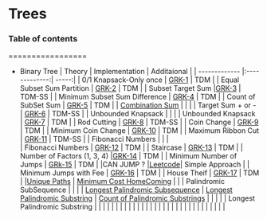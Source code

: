 # Trees
### Table of contents
=================
<!--ts-->
* Binary Tree
  | Theory         | Implementation          | Additaional |
  | ------------- |:-------------:| -----:|
  | 0/1 Knapsack-Only once | [GRK-1](https://www.educative.io/module/lesson/dynamic-programming-patterns/7AQm4v6r1y8)  | TDM  |
  | Equal Subset Sum Partition | [GRK-2](https://www.educative.io/module/lesson/dynamic-programming-patterns/m2jABRoqOqr)  | TDM  |
  | Subset Target Sum |[GRK-3](https://www.educative.io/module/lesson/dynamic-programming-patterns/N7O9KVPW8Bp)   | TDM-SS  |
  | Minimum Subset Sum Difference | [GRK-4](https://www.educative.io/module/lesson/dynamic-programming-patterns/N7RypYBK4y6)  | TDM  |
  | Count of SubSet Sum | [GRK-5](https://www.educative.io/module/lesson/dynamic-programming-patterns/JY88GypAPDD)  | TDM |
  | [Combination Sum](https://leetcode.com/problems/combination-sum/discuss/1986745/Java-Explained-Easy-Understanding) |   |   |
  | Target Sum + or - | [GRK-6](https://www.educative.io/module/lesson/dynamic-programming-patterns/q2jk1wP9yNG)  | TDM-SS |
  | Unbounded Knapsack |   |   |
  | Unbounded Knapsack  | [GRK-7](https://www.educative.io/courses/grokking-dynamic-programming-patterns-for-coding-interviews/qV6RXWME4D3)  | TDM  |
  | Rod Cutting | [GRK-8](https://www.educative.io/courses/grokking-dynamic-programming-patterns-for-coding-interviews/RM5E56PGnVY)  | TDM-SS  |
  | Coin Change | [GRK-9](https://www.educative.io/courses/grokking-dynamic-programming-patterns-for-coding-interviews/gx763A3x9Pl)  | TDM   |
  | Minimum Coin Change | [GRK-10](https://www.educative.io/courses/grokking-dynamic-programming-patterns-for-coding-interviews/NE0yNJ1rZy6)  |  TDM |
  | Maximum Ribbon Cut | [GRK-11](https://www.educative.io/courses/grokking-dynamic-programming-patterns-for-coding-interviews/YQVZJx1k0WY)  |  TDM-SS |
  | Fibonacci Numbers |   |   |  
  | Fibonacci Numbers | [GRK-12](https://www.educative.io/courses/grokking-dynamic-programming-patterns-for-coding-interviews/gx6jmzrMwgZ)  |   TDM |
  | Staircase | [GRK-13](https://www.educative.io/courses/grokking-dynamic-programming-patterns-for-coding-interviews/YQy7Lx79R0K)  | TDM |
  | Number of Factors (1, 3, 4)  |[GRK-14](https://www.educative.io/courses/grokking-dynamic-programming-patterns-for-coding-interviews/NE52PnMY376)   | TDM  |
  | Minimum Number of Jumps | [GRk-15](https://www.educative.io/courses/grokking-dynamic-programming-patterns-for-coding-interviews/7nAKN0Qz67r)  | TDM  |
  |CAN JUMP ? |[Leetcode](https://leetcode.com/problems/jump-game/discuss/1729319/JAVA-Easy-and-clean-code-with-comments-or-100.00-faster)| Simple Approach | 
  | Minimum Jumps with Fee  | [GRK-16](https://www.educative.io/courses/grokking-dynamic-programming-patterns-for-coding-interviews/7nDNy6JDP1G)  | TDM  |
  | House Theif | [GRK-17](https://www.educative.io/courses/grokking-dynamic-programming-patterns-for-coding-interviews/m2EOxJ0Nkp3#Top-down-Dynamic-Programming-with-Memoization)  | TDM  |
  |[Unique Paths](https://leetcode.com/problems/unique-paths/discuss/1985500/Java-Solution-using-DP-oror-2-Approach) | [Minimum Cost HomeComing](https://leetcode.com/problems/minimum-cost-homecoming-of-a-robot-in-a-grid/discuss/1598879/Java-or-Simple-Straight-Solution-or-O(1)-Space) | []() |
  | Palindromic SubSequence |   |   |
  | [Longest Palindromic Subsequence](https://www.educative.io/courses/grokking-dynamic-programming-patterns-for-coding-interviews/RMk1D1DY1PL) | [Longest Palindromic Substring](https://www.educative.io/courses/grokking-dynamic-programming-patterns-for-coding-interviews/m2yRjwxBY7A)  | [Count of Palindromic Substrings](https://www.educative.io/module/lesson/data-structures-in-java/B14okNLQZPY)  | []() | | |
  | Longest Palindromic Substring  |   |   |
  |  |   |   |
  |  |   |   |
  |  |   |   |
  |  |   |   |
  |  |   |   |
  |  |   |   |
  |  |   |   |
<!--te-->
